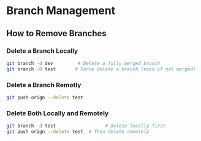 # Branch Management

## How to Remove Branches

### Delete a Branch Locally
```bash
git branch -d dev         # Delete a fully merged branch
git branch -D test       # Force delete a branch (even if not merged)
```
### Delete a Branch Remotly
```bash
git push orign --delete test
```
### Delete Both Locally and Remotely
```bash
git branch -d test                  # Delete locally first
git push orign --delete test  # Then delete remotely
```

